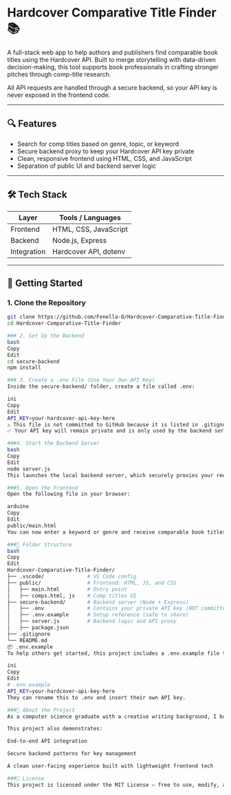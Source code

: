 # Hardcover Comparative Title Finder 📚

A full-stack web app to help authors and publishers find comparable book titles using the Hardcover API. Built to merge storytelling with data-driven decision-making, this tool supports book professionals in crafting stronger pitches through comp-title research.

All API requests are handled through a secure backend, so your API key is never exposed in the frontend code.

---

## 🔍 Features

- Search for comp titles based on genre, topic, or keyword
- Secure backend proxy to keep your Hardcover API key private
- Clean, responsive frontend using HTML, CSS, and JavaScript
- Separation of public UI and backend server logic

---

## 🛠️ Tech Stack

| Layer       | Tools / Languages       |
|-------------|--------------------------|
| Frontend    | HTML, CSS, JavaScript    |
| Backend     | Node.js, Express         |
| Integration | Hardcover API, dotenv    |

---

## 🚀 Getting Started

### 1. Clone the Repository

```bash
git clone https://github.com/Fenella-O/Hardcover-Comparative-Title-Finder.git
cd Hardcover-Comparative-Title-Finder

### 2. Set Up the Backend
bash
Copy
Edit
cd secure-backend
npm install

### 3. Create a .env File (Use Your Own API Key)
Inside the secure-backend/ folder, create a file called .env:

ini
Copy
Edit
API_KEY=your-hardcover-api-key-here
⚠️ This file is not committed to GitHub because it is listed in .gitignore.
✅ Your API key will remain private and is only used by the backend server.

###4. Start the Backend Server
bash
Copy
Edit
node server.js
This launches the local backend server, which securely proxies your requests to the Hardcover API.

###5. Open the Frontend
Open the following file in your browser:

arduino
Copy
Edit
public/main.html
You can now enter a keyword or genre and receive comparable book titles — powered by your backend server.

###📁 Folder Structure
bash
Copy
Edit
Hardcover-Comparative-Title-Finder/
├── .vscode/              # VS Code config
├── public/               # Frontend: HTML, JS, and CSS
│   ├── main.html         # Entry point
│   ├── comps.html, js    # Comp titles UI
├── secure-backend/       # Backend server (Node + Express)
│   ├── .env              # Contains your private API key (NOT committed)
│   ├── .env.example      # Setup reference (safe to share)
│   ├── server.js         # Backend logic and API proxy
│   ├── package.json
├── .gitignore
└── README.md
📦 .env.example
To help others get started, this project includes a .env.example file that shows what environment variables are required:

ini
Copy
Edit
# .env.example
API_KEY=your-hardcover-api-key-here
They can rename this to .env and insert their own API key.

###🧠 About the Project
As a computer science graduate with a creative writing background, I built this tool to combine technical execution with publishing insight. It’s designed to assist editors, agents, and authors in finding comp titles — helping bring strong books to the right audiences with smarter positioning.

This project also demonstrates:

End-to-end API integration

Secure backend patterns for key management

A clean user-facing experience built with lightweight frontend tech

###📄 License
This project is licensed under the MIT License — free to use, modify, and share.
